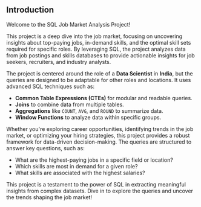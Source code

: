 ## Introduction

Welcome to the SQL Job Market Analysis Project!

This project is a deep dive into the job market, focusing on uncovering insights about top-paying jobs, in-demand skills, and the optimal skill sets required for specific roles. By leveraging SQL, the project analyzes data from job postings and skills databases to provide actionable insights for job seekers, recruiters, and industry analysts.

The project is centered around the role of a **Data Scientist** in **India**, but the queries are designed to be adaptable for other roles and locations. It uses advanced SQL techniques such as:
- **Common Table Expressions (CTEs)** for modular and readable queries.
- **Joins** to combine data from multiple tables.
- **Aggregations** like `COUNT`, `AVG`, and `ROUND` to summarize data.
- **Window Functions** to analyze data within specific groups.

Whether you're exploring career opportunities, identifying trends in the job market, or optimizing your hiring strategies, this project provides a robust framework for data-driven decision-making. The queries are structured to answer key questions, such as:
- What are the highest-paying jobs in a specific field or location?
- Which skills are most in demand for a given role?
- What skills are associated with the highest salaries?

This project is a testament to the power of SQL in extracting meaningful insights from complex datasets. Dive in to explore the queries and uncover the trends shaping the job market!

